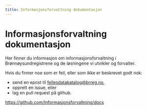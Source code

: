 ```yaml
---
title: Informasjonsforvaltning dokumentasjon
---
```


# Informasjonsforvaltning dokumentasjon

Her finner du informasjon om informasjonsforvaltning i Brønnøysundregistrene og de løsningene vi utvikler og forvalter.

Hvis du finner noe som er feil, eller som ikke er beskrevet godt nok:

* send en epost til [fellesdatakatalog@brreg.no](mailto:fellesdatakatalog@brreg.no),
* opprett en issue, eller
* lag en pull request
på github.

https://github.com/Informasjonsforvaltning/docs
